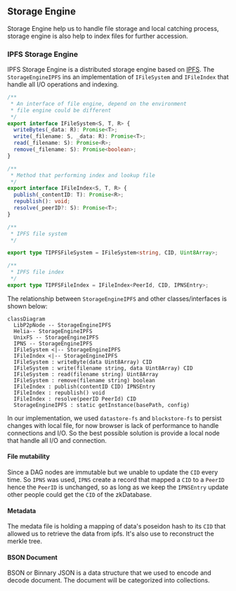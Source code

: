 ## Storage Engine

Storage Engine help us to handle file storage and local catching process, storage engine is also help to index files for further accession.

### IPFS Storage Engine

IPFS Storage Engine is a distributed storage engine based on [IPFS](https://ipfs.tech/). The `StorageEngineIPFS` ins an implementation of `IFileSystem` and `IFileIndex` that handle all I/O operations and indexing.

```ts
/**
 * An interface of file engine, depend on the environment
 * file engine could be different
 */
export interface IFileSystem<S, T, R> {
  writeBytes(_data: R): Promise<T>;
  write(_filename: S, _data: R): Promise<T>;
  read(_filename: S): Promise<R>;
  remove(_filename: S): Promise<boolean>;
}

/**
 * Method that performing index and lookup file
 */
export interface IFileIndex<S, T, R> {
  publish(_contentID: T): Promise<R>;
  republish(): void;
  resolve(_peerID?: S): Promise<T>;
}

/**
 * IPFS file system
 */

export type TIPFSFileSystem = IFileSystem<string, CID, Uint8Array>;

/**
 * IPFS file index
 */
export type TIPFSFileIndex = IFileIndex<PeerId, CID, IPNSEntry>;
```

The relationship between `StorageEngineIPFS` and other classes/interfaces is shown below:

```mermaid
classDiagram
  LibP2pNode -- StorageEngineIPFS
  Helia-- StorageEngineIPFS
  UnixFS -- StorageEngineIPFS
  IPNS -- StorageEngineIPFS
  IFileSystem <|-- StorageEngineIPFS
  IFileIndex <|-- StorageEngineIPFS
  IFileSystem : writeByte(data Uint8Array) CID
  IFileSystem : write(filename string, data Uint8Array) CID
  IFileSystem : read(filename string) Uint8Array
  IFileSystem : remove(filename string) boolean
  IFileIndex : publish(contentID CID) IPNSEntry
  IFileIndex : republish() void
  IFileIndex : resolve(peerID PeerId) CID
  StorageEngineIPFS : static getInstance(basePath, config)
```

In our implementation, we used `datastore-fs` and `blockstore-fs` to persist changes with local file, for now browser is lack of performance to handle connections and I/O. So the best possible solution is provide a local node that handle all I/O and connection.

#### File mutability

Since a DAG nodes are immutable but we unable to update the `CID` every time. So `IPNS` was used, `IPNS` create a record that mapped a `CID` to a `PeerID` hence the `PeerID` is unchanged, so as long as we keep the `IPNSEntry` update other people could get the `CID` of the zkDatabase.

#### Metadata

The medata file is holding a mapping of data's poseidon hash to its `CID` that allowed us to retrieve the data from ipfs. It's also use to reconstruct the merkle tree.

#### BSON Document

BSON or Binnary JSON is a data structure that we used to encode and decode document. The document will be categorized into collections.
